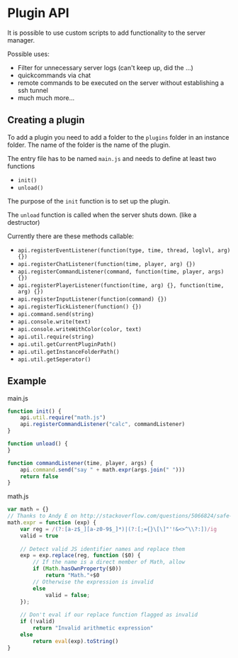 Plugin API
==========

It is possible to use custom scripts to add functionality to the server manager.

Possible uses:
* Filter for unnecessary server logs (can't keep up, did the ...)
* quickcommands via chat
* remote commands to be executed on the server without establishing a ssh tunnel
* much much more...

Creating a plugin
-----------------

To add a plugin you need to add a folder to the `plugins` folder in an 
instance folder.
The name of the folder is the name of the plugin.

The entry file has to be named `main.js` and needs to define at least two 
functions
* `init()`
* `unload()`

The purpose of the `init` function is to set up the plugin.

The `unload` function is called when the server shuts down. (like a destructor)

Currently there are these methods callable:
* `api.registerEventListener(function(type, time, thread, loglvl, arg) {})`
* `api.registerChatListener(function(time, player, arg) {})`
* `api.registerCommandListener(command, function(time, player, args) {})`
* `api.registerPlayerListener(function(time, arg) {}, function(time, arg) {})`
* `api.registerInputListener(function(command) {})`
* `api.registerTickListener(function() {})`
* `api.command.send(string)`
* `api.console.write(text)`
* `api.console.writeWithColor(color, text)`
* `api.util.require(string)`
* `api.util.getCurrentPluginPath()`
* `api.util.getInstanceFolderPath()`
* `api.util.getSeperator()`

Example
-------

main.js
```js
function init() {
	api.util.require("math.js")
	api.registerCommandListener("calc", commandListener)
}

function unload() {
}

function commandListener(time, player, args) {
	api.command.send("say " + math.expr(args.join(" ")))
	return false
}
```
math.js
	
```js
var math = {}
// Thanks to Andy E on http://stackoverflow.com/questions/5066824/safe-evaluation-of-arithmetic-expressions-in-javascript
math.expr = function (exp) {
	var reg = /(?:[a-z$_][a-z0-9$_]*)|(?:[;={}\[\]"'!&<>^\\?:])/ig
	valid = true
	
	// Detect valid JS identifier names and replace them
	exp = exp.replace(reg, function ($0) {
		// If the name is a direct member of Math, allow
		if (Math.hasOwnProperty($0))
			return "Math."+$0
		// Otherwise the expression is invalid
		else
			valid = false;
	});
		
	// Don't eval if our replace function flagged as invalid
	if (!valid)
		return "Invalid arithmetic expression"
	else
		return eval(exp).toString()
}
```
